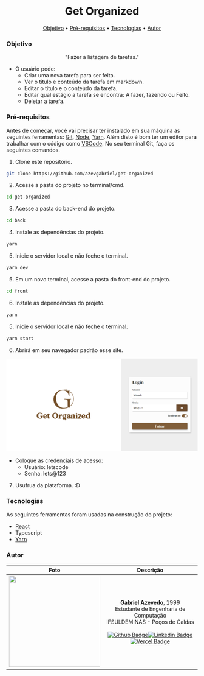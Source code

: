 <h1 align="center">Get Organized</h1>

<p align="center">
 <a href="#Objetivo">Objetivo</a> •
 <a href="#Pré-requisitos">Pré-requisitos</a> • 
 <a href="#Tecnologias">Tecnologias</a> • 
 <a href="#Autor">Autor</a>
</p>


### Objetivo

<p align="center">"Fazer a listagem de tarefas."</p>

  - O usuário pode:
    - Criar uma nova tarefa para ser feita.
    - Ver o título e conteúdo da tarefa em markdown.
    - Editar o título e o conteúdo da tarefa.
    - Editar qual estágio a tarefa se encontra: A fazer, fazendo ou Feito.
    - Deletar a tarefa.


### Pré-requisitos

Antes de começar, você vai precisar ter instalado em sua máquina as seguintes ferramentas:
[Git](https://git-scm.com), [Node](https://nodejs.org/en/), [Yarn](https://yarnpkg.com//).
Além disto é bom ter um editor para trabalhar com o código como [VSCode](https://code.visualstudio.com/).
No seu terminal Git, faça os seguintes comandos.

1. Clone este repositório.
```bash
git clone https://github.com/azevgabriel/get-organized
```

2. Acesse a pasta do projeto no terminal/cmd.
```bash 
cd get-organized
```

3. Acesse a pasta do back-end do projeto.
```bash
cd back
```

4. Instale as dependências do projeto.
```bash
yarn
```

5. Inicie o servidor local e não feche o terminal.
```bash
yarn dev
```

5. Em um novo terminal, acesse a pasta do front-end do projeto.
```bash
cd front
```

6. Instale as dependências do projeto.
```bash
yarn
```

5. Inicie o servidor local e não feche o terminal.
```bash
yarn start
```

6. Abrirá em seu navegador padrão esse site.
<img  src="front/src/assets/login_print.png" widht="100%" />

- Coloque as credenciais de acesso: 
    - Usuário: letscode 
    - Senha: lets@123

7. Usufrua da plataforma. :D

### Tecnologias

As seguintes ferramentas foram usadas na construção do projeto:

- [React](https://pt-br.reactjs.org/)
- Typescript
- [Yarn](https://yarnpkg.com/)

### Autor

Foto   | Descrição
:---: | :---:
<img src="https://github.com/azevgabriel.png" width="240" height="240"/>| <strong>Gabriel Azevedo</strong>, 1999 </br> Estudante de Engenharia de Computação </br>IFSULDEMINAS - Poços de Caldas</br></br>[![Github Badge](https://img.shields.io/badge/-Github-000?style=flat-square&logo=Github&logoColor=white&link=https://github.com/azevgabriel)](https://github.com/azevgabriel)[![Linkedin Badge](https://img.shields.io/badge/-LinkedIn-blue?style=flat-square&logo=Linkedin&logoColor=white&link=https://www.linkedin.com/in/azevgabriel/)](https://www.linkedin.com/in/azevgabriel/)[![Vercel Badge](https://img.shields.io/badge/-Vercel-blueviolet?style=flat-square&logo=Vercel&link=https://https://vercel.com/azevgabriel/)](https://vercel.com/azevgabriel/)


